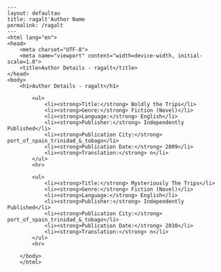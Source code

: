 
    ---
    layout: defaultau
    title: ragalt'Author Name 
    permalink: /ragalt
    ---
    <html lang="en">
    <head>
        <meta charset="UTF-8">
        <meta name="viewport" content="width=device-width, initial-scale=1.0">
        <title>Author Details - ragalt</title>
    </head>
    <body>
        <h1>Author Details - ragalt</h1>
        
            <ul>
                <li><strong>Title:</strong> Boldly the Trips</li>
                <li><strong>Genre:</strong> Fiction (Novel)</li>
                <li><strong>Language:</strong> English</li>
                <li><strong>Publisher:</strong> Independently Published</li>
                <li><strong>Publication City:</strong> port_of_spain_trinidad_&_tobago</li>
                <li><strong>Publication Date:</strong> 2009</li>
                <li><strong>Translation:</strong> n</li>
            </ul>
            <hr>
            
            <ul>
                <li><strong>Title:</strong> Mysteriously The Trips</li>
                <li><strong>Genre:</strong> Fiction (Novel)</li>
                <li><strong>Language:</strong> English</li>
                <li><strong>Publisher:</strong> Independently Published</li>
                <li><strong>Publication City:</strong> port_of_spain_trinidad_&_tobago</li>
                <li><strong>Publication Date:</strong> 2010</li>
                <li><strong>Translation:</strong> n</li>
            </ul>
            <hr>
            
        </body>
        </html>
        